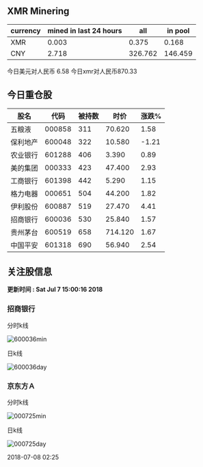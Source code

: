 ## XMR Minering

|currency|mined in last 24 hours|all|in pool|
|---|---|---|---|
|XMR|0.003|0.375|0.168|
|CNY|2.718|326.762|146.459|

今日美元对人民币 6.58	今日xmr对人民币870.33


## 今日重仓股 

|股名|代码|被持数|时价|涨跌%|
|---|---|---|---|---|
|五粮液|000858|311|70.620|1.58|
|保利地产|600048|322|10.580|-1.21|
|农业银行|601288|406|3.390|0.89|
|美的集团|000333|423|47.400|2.93|
|工商银行|601398|442|5.290|1.15|
|格力电器|000651|504|44.200|1.82|
|伊利股份|600887|519|27.470|4.41|
|招商银行|600036|530|25.840|1.57|
|贵州茅台|600519|658|714.120|1.67|
|中国平安|601318|690|56.940|2.54|

## 关注股信息
**更新时间 : Sat Jul  7 15:00:16 2018**
### 招商银行 
分时k线

![600036min](http://image.sinajs.cn/newchart/min/n/sh600036.gif)

日k线

![600036day](http://image.sinajs.cn/newchart/daily/n/sh600036.gif)

### 京东方Ａ 
分时k线

![000725min](http://image.sinajs.cn/newchart/min/n/sz000725.gif)

日k线

![000725day](http://image.sinajs.cn/newchart/daily/n/sz000725.gif)

2018-07-08 02:25